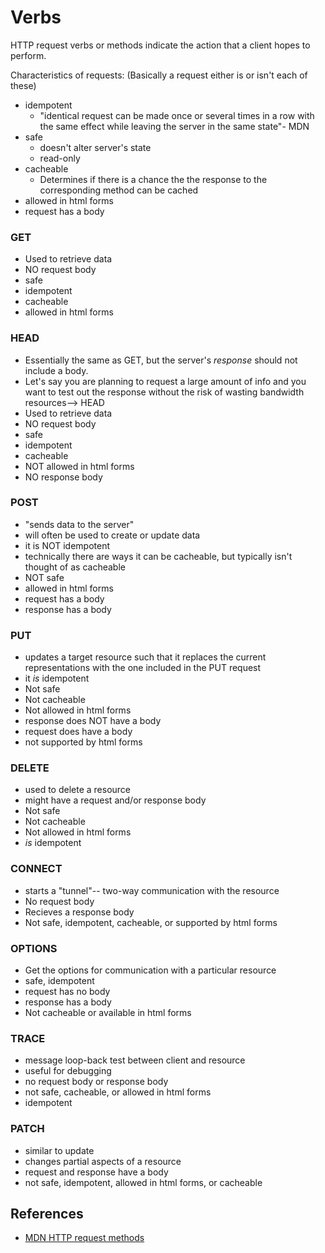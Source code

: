 # Verbs 
HTTP request verbs or methods indicate the action that a client hopes to perform. 

Characteristics of requests:
(Basically a request either is or isn't each of these) 
- idempotent
    - "identical request can be made once or several times in a row with the same effect while leaving the server in the same state"- MDN 
- safe
    - doesn't alter server's state
    - read-only
- cacheable
    - Determines if there is a chance the the response to the corresponding method can be cached 
- allowed in html forms
- request has a body 

### GET
- Used to retrieve data 
- NO request body
- safe 
- idempotent 
- cacheable 
- allowed in html forms 

### HEAD
- Essentially the same as GET, but the server's *response* should not include a body. 
- Let's say you are planning to request a large amount of info and you want to test out the response without the risk of wasting bandwidth resources--> HEAD 
- Used to retrieve data 
- NO request body
- safe 
- idempotent 
- cacheable 
- NOT allowed in html forms 
- NO response body 

### POST
- "sends data to the server" 
- will often be used to create or update data
- it is NOT idempotent 
- technically there are ways it can be cacheable, but typically isn't thought of as cacheable 
- NOT safe 
- allowed in html forms
- request has a body 
- response has a body  

### PUT
- updates a target resource such that it replaces the current representations with the one included in the PUT request
- it *is* idempotent 
- Not safe 
- Not cacheable 
- Not allowed in html forms 
- response does NOT have a body 
- request does have a body 
- not supported by html forms 

### DELETE
- used to delete a resource
- might have a request and/or response body 
- Not safe 
- Not cacheable 
- Not allowed in html forms 
- *is* idempotent

### CONNECT
- starts a "tunnel"-- two-way communication with the resource
- No request body 
- Recieves a response body 
- Not safe, idempotent, cacheable, or supported by html forms

### OPTIONS
- Get the options for communication with a particular resource
- safe, idempotent 
- request has no body 
- response has a body
- Not cacheable or available in html forms 

### TRACE
- message loop-back test between client and resource
- useful for debugging 
- no request body or response body 
- not safe, cacheable, or allowed in html forms 
- idempotent 

### PATCH
- similar to update
- changes partial aspects of a resource 
- request and response have a body
- not safe, idempotent, allowed in html forms, or cacheable



## References
- [MDN HTTP request methods](https://developer.mozilla.org/en-US/docs/Web/HTTP/Methods)
